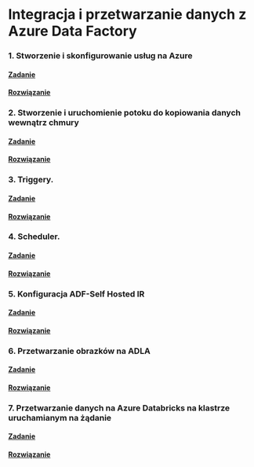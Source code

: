 # Integracja i przetwarzanie danych z Azure Data Factory 

### 1. Stworzenie i skonfigurowanie usług na Azure 

#### [Zadanie](./Docs/Task1.md)

#### [Rozwiązanie](./Docs/Task1Solution.md)

### 2. Stworzenie i uruchomienie potoku do kopiowania danych wewnątrz chmury

#### [Zadanie](./Docs/Task2.md)

#### [Rozwiązanie](./Docs/Task2Solution.md)

### 3. Triggery.

#### [Zadanie](./Docs/Task3.md)

#### [Rozwiązanie](./Docs/Task3Solution.md)

### 4. Scheduler.

#### [Zadanie](./Docs/Task4.md)

#### [Rozwiązanie](./Docs/Task4Solution.md)
### 5. Konfiguracja ADF-Self Hosted IR

#### [Zadanie](./Docs/Task5.md)

#### [Rozwiązanie](./Docs/Task5Solution.md)

### 6. Przetwarzanie obrazków na ADLA

#### [Zadanie](./Docs/Task6.md)

#### [Rozwiązanie](./Docs/Task6Solution.md)

### 7. Przetwarzanie danych na Azure Databricks na klastrze uruchamianym na żądanie

#### [Zadanie](./Docs/Task7.md)

#### [Rozwiązanie](./Docs/Task7Solution.md)

